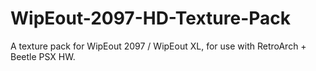 # WipEout-2097-HD-Texture-Pack
A texture pack for WipEout 2097 / WipEout XL, for use with RetroArch + Beetle PSX HW.
